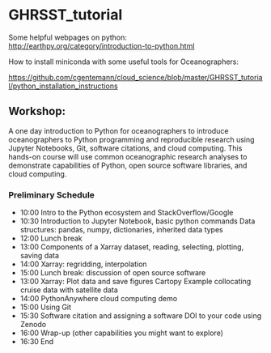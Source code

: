 # GHRSST_tutorial

Some helpful webpages on python:
http://earthpy.org/category/introduction-to-python.html

How to install miniconda with some useful tools for Oceanographers:

https://github.com/cgentemann/cloud_science/blob/master/GHRSST_tutorial/python_installation_instructions

## Workshop:
A one day introduction to Python for oceanographers to introduce oceanographers to Python programming and reproducible research using Jupyter Notebooks, Git, software citations, and cloud computing.  This hands-on course will use common oceanographic research analyses to demonstrate capabilities of Python, open source software libraries, and cloud computing.
 
### Preliminary Schedule
- 10:00    Intro to the Python ecosystem and StackOverflow/Google 
- 10:30    Introduction to Jupyter Notebook, basic python commands
	 Data structures: pandas, numpy, dictionaries, inherited data types
- 12:00  Lunch break
- 13:00  Components of a Xarray dataset, reading, selecting, plotting, saving data 
- 14:00    Xarray:  regridding, interpolation 
- 15:00    Lunch break: discussion of open source software
- 13:00   Xarray: Plot data and save figures
	Cartopy
	Example collocating cruise data with satellite data
- 14:00   PythonAnywhere cloud computing demo
- 15:00    Using Git
- 15:30   Software citation and assigning a software DOI to your code using Zenodo
- 16:00    Wrap-up (other capabilities you might want to explore)
- 16:30    End
